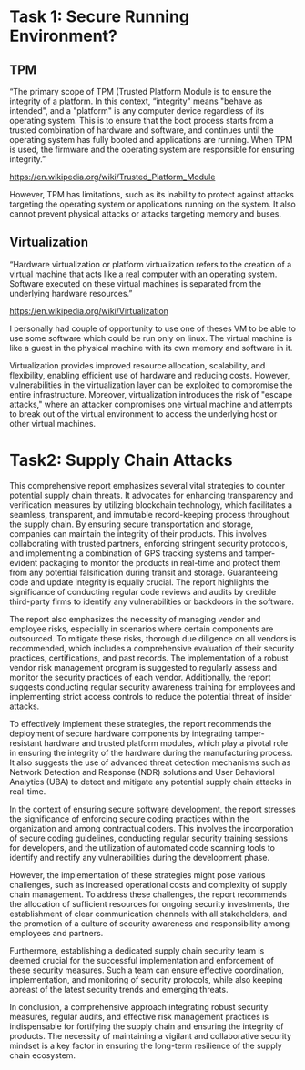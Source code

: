 # Task 1: Secure Running Environment?

## TPM

“The primary scope of TPM (Trusted Platform Module is to ensure the integrity of a platform. In this context, “integrity" means "behave as intended", and a "platform" is any computer device regardless of its operating system. This is to ensure that the boot process starts from a trusted combination of hardware and software, and continues until the operating system has fully booted and applications are running.
When TPM is used, the firmware and the operating system are responsible for ensuring integrity.”

https://en.wikipedia.org/wiki/Trusted_Platform_Module

However, TPM has limitations, such as its inability to protect against attacks targeting the operating system or applications running on the system. It also cannot prevent physical attacks or attacks targeting memory and buses.

## Virtualization

“Hardware virtualization or platform virtualization refers to the creation of a virtual machine that acts like a real computer with an operating system. Software executed on these virtual machines is separated from the underlying hardware resources.”

https://en.wikipedia.org/wiki/Virtualization

I personally had couple of opportunity to use one of theses VM to be able to use some software which could be run only on linux. The virtual machine is like a guest in the physical machine with its own memory and software in it.

Virtualization provides improved resource allocation, scalability, and flexibility, enabling efficient use of hardware and reducing costs. However, vulnerabilities in the virtualization layer can be exploited to compromise the entire infrastructure. Moreover, virtualization introduces the risk of "escape attacks," where an attacker compromises one virtual machine and attempts to break out of the virtual environment to access the underlying host or other virtual machines.
 
# Task2: Supply Chain Attacks

This comprehensive report emphasizes several vital strategies to counter potential supply chain threats. It advocates for enhancing transparency and verification measures by utilizing blockchain technology, which facilitates a seamless, transparent, and immutable record-keeping process throughout the supply chain. By ensuring secure transportation and storage, companies can maintain the integrity of their products. This involves collaborating with trusted partners, enforcing stringent security protocols, and implementing a combination of GPS tracking systems and tamper-evident packaging to monitor the products in real-time and protect them from any potential falsification during transit and storage. Guaranteeing code and update integrity is equally crucial. The report highlights the significance of conducting regular code reviews and audits by credible third-party firms to identify any vulnerabilities or backdoors in the software. 

The report also emphasizes the necessity of managing vendor and employee risks, especially in scenarios where certain components are outsourced. To mitigate these risks, thorough due diligence on all vendors is recommended, which includes a comprehensive evaluation of their security practices, certifications, and past records. The implementation of a robust vendor risk management program is suggested to regularly assess and monitor the security practices of each vendor. Additionally, the report suggests conducting regular security awareness training for employees and implementing strict access controls to reduce the potential threat of insider attacks.

To effectively implement these strategies, the report recommends the deployment of secure hardware components by integrating tamper-resistant hardware and trusted platform modules, which play a pivotal role in ensuring the integrity of the hardware during the manufacturing process. It also suggests the use of advanced threat detection mechanisms such as Network Detection and Response (NDR) solutions and User Behavioral Analytics (UBA) to detect and mitigate any potential supply chain attacks in real-time.

In the context of ensuring secure software development, the report stresses the significance of enforcing secure coding practices within the organization and among contractual coders. This involves the incorporation of secure coding guidelines, conducting regular security training sessions for developers, and the utilization of automated code scanning tools to identify and rectify any vulnerabilities during the development phase.

However, the implementation of these strategies might pose various challenges, such as increased operational costs and complexity of supply chain management. To address these challenges, the report recommends the allocation of sufficient resources for ongoing security investments, the establishment of clear communication channels with all stakeholders, and the promotion of a culture of security awareness and responsibility among employees and partners.

Furthermore, establishing a dedicated supply chain security team is deemed crucial for the successful implementation and enforcement of these security measures. Such a team can ensure effective coordination, implementation, and monitoring of security protocols, while also keeping abreast of the latest security trends and emerging threats.

In conclusion, a comprehensive approach integrating robust security measures, regular audits, and effective risk management practices is indispensable for fortifying the supply chain and ensuring the integrity of products. The necessity of maintaining a vigilant and collaborative security mindset is a key factor in ensuring the long-term resilience of the supply chain ecosystem.
